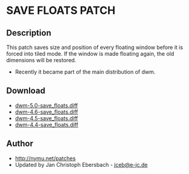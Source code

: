 # SAVE FLOATS PATCH #

## Description ##

This patch saves size and position of every floating window before it is forced
into tiled mode. If the window is made floating again, the old dimensions will
be restored.

 * Recently it became part of the main distribution of dwm.

## Download ##
 * [dwm-5.0-save_floats.diff][4]
 * [dwm-4.6-save_floats.diff][3]
 * [dwm-4.5-save_floats.diff][2]
 * [dwm-4.4-save_floats.diff][1]

## Author ##
 * http://nymu.net/patches
 * Updated by Jan Christoph Ebersbach - <jceb@e-jc.de>

[1]: http://www.e-jc.de/dwm/dwm-4.4-save_floats.diff
[2]: http://www.e-jc.de/dwm/4.5/dwm-4.5-tip_ac233c362502-save_floats.diff
[3]: http://www.e-jc.de/dwm/4.6/current/dwm-4.6-save_floats.diff
[4]: http://www.e-jc.de/dwm/5.0/fb1833284e4b/dwm-5.0-save_floats.diff

